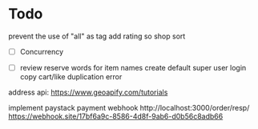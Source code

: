 # Todo
prevent the use of "all" as tag
add rating so shop sort
- [ ] Concurrency
- [ ] review reserve words for item names
create default super user
login copy cart/like duplication error


address api: https://www.geoapify.com/tutorials


implement paystack payment webhook
http://localhost:3000/order/resp/
https://webhook.site/17bf6a9c-8586-4d8f-9ab6-d0b56c8adb66


